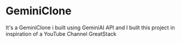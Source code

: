 # GeminiClone
It's a GeminiClone i built using GeminiAI API and I built this project in inspiration of a YouTube Channel GreatStack 
